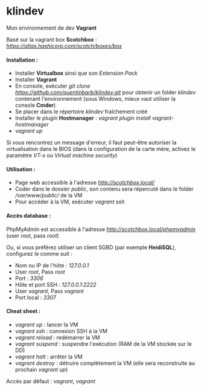 # klindev

Mon environnement de dev __Vagrant__

Basé sur la vagrant box __Scotchbox__ : _https://atlas.hashicorp.com/scotch/boxes/box_

#### Installation :
* Installer __Virtualbox__ ainsi que son _Extension Pack_
* Installer __Vagrant__
* En console, exécuter _git clone https://github.com/quentinbarb/klindev.git_ pour obtenir un folder _klindev_ contenant l'environnement (sous Windows, mieux vaut utiliser la console __Cmder__)
* Se placer dans le répertoire _klindev_ fraîchement créé
* Installer le plugin __Hostmanager__ : _vagrant plugin install vagrant-hostmanager_
* _vagrant up_ 

Si vous rencontrez un message d'erreur, il faut peut-être autoriser la virtualisation dans le BIOS (dans la configuration de la carte mère, activez le paramètre _VT-x_ ou _Virtual machine security_)

#### Utilisation :
* Page web accessible à l'adresse _http://scotchbox.local/_
* Coder dans le dossier _public_, son contenu sera répercuté dans le folder _/var/www/public/_ de la VM
* Pour accéder à la VM, exécuter _vagrant ssh_

#### Accès database :
PhpMyAdmin est accessible à l'adresse _http://scotchbox.local/phpmyadmin_ (user _root_, pass _root_)

Ou, si vous préférez utiliser un client SGBD (par exemple __HeidiSQL__), configurez le comme suit :
* Nom ou IP de l'hôte : _127.0.0.1_
* User _root_, Pass _root_
* Port : _3306_
* Hôte et port SSH : _127.0.0.1:2222_
* User _vagrant_, Pass _vagrant_
* Port local : _3307_

#### Cheat sheet :
* _vagrant up_ : lancer la VM
* _vagrant ssh_ : connexion SSH à la VM
* _vagrant reload_ : redémarrer la VM
* _vagrant suspend_ : suspendre l'exécution (RAM de la VM stockée sur le DD)
* _vagrant halt_ : arrêter la VM
* _vagrant destroy_ : détruire complètement la VM (elle sera reconstruite au prochain _vagrant up_)

Accès par défaut : _vagrant_, _vagrant_

